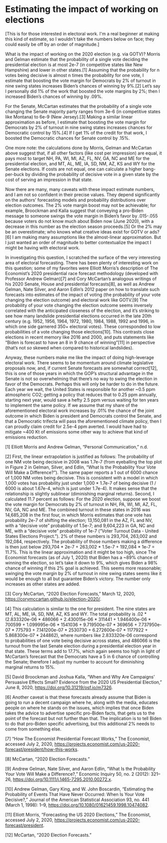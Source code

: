 # Estimating the impact of working on elections


[This is for those interested in electoral work. I'm a real beginner at making this kind of estimate, so I wouldn't take the numbers below on face; they could easily be off by an order of magnitude.]


What is the impact of working on the 2020 election (e.g. via GOTV)? Morris and Gelman estimate that the probability of a single vote deciding the presidential election is at most 2e-7 (in competitive states like New Hampshire) and lower in other states.[1] Assuming that the probability for n votes being decisive is almost n times the probability for one vote, I estimate that boosting the vote margin for Democrats by 2% of turnout in nine swing states increases Biden’s chances of winning by 9%.[2] Let’s say I personally did 1% of the work that boosted the vote margins by 2%; then I increased Biden’s chances of winning by .09%.


For the Senate, McCartan estimates that the probability of a single vote changing the Senate majority party ranges from 3e-6 (in competitive states like Montana) to 6e-9 (New Jersey).[3] Making a similar linear approximation as before, I estimate that boosting the vote margin for Democrats by 2% of turnout in nine swing states increases chances for Democratic control by 15%.[4] If I get 1% of the credit for that work, I boosted the Democratic chances for Senate control by .15%.


One more note: the calculations done by Morris, Gelman and McCartan above suggest that, if all other factors (like cost per impression) are equal, it pays most to target NH, PA, WI, MI, AZ, FL, NV, GA, NC and ME for the presidential election, and MT, AL, ME, IA, SD, NM, AZ, KS and WY for the Senate elections. If costs are not equal, one can calculate a higher bang-per-buck by dividing the probability of decisive vote in a given state by the cost of serving an impression in that state.


Now there are many, many caveats with these impact estimate numbers, and I am not so confident in their precise values. They depend significantly on the authors’ forecasting models and probability distributions over election outcomes. The 2% vote margin boost may not be achievable; for example, Broockman and Kalla suggest that conveying a pro-Biden message to someone swings the vote margin in Biden’s favor by .015-.055 because voters do not know much about Biden now (June 2020), with a decrease in this number as the election season proceeds.[5] Or the 2% may be an overestimate; who knows what creative ideas exist for GOTV or ads?[6] I am making many assumptions like the almost-linear approximation. But I just wanted an order of magnitude to better contextualize the impact I might be having with electoral work.


In investigating this question, I scratched the surface of the very interesting area of electoral forecasting. There has been plenty of interesting work on this question; some of my favorites were Elliott Morris’s description of The Economist’s 2020 presidential race forecast methodology (developed with Professor Andrew Gelman)[7] and Cory McCartan’s analogous writings of his 2020 Senate, House and presidential forecasts[8], as well as Andrew Gelman, Nate Silver, and Aaron Edlin’s 2012 paper on how to translate such forecasts into estimates of the impact of voting (the probability of your vote changing the election outcome) and electoral work like GOTV.[9] The probability of your vote changing the election outcome seems inversely correlated with the anticipated closeness of the election, and it’s striking to see how many landslide presidential elections occurred in the late 20th century (e.g. 1952, 1956, 1964, 1972, 1980, 1984, 1988, 1992 and 1996, in which one side garnered 350+ electoral votes). These corresponded to low probabilities of a vote changing those elections[10]. This contrasts close elections in recent memory like 2016 and 2000, and puts statements like “Biden is forecast to have an 8 in 9 chance of winning”[11] in perspective (that’s not *so* skewed when compared to historical landslides).


Anyway, these numbers make me like the impact of doing high-leverage electoral work. There seems to be momentum around climate legislative proposals now, and, if current Senate forecasts are somewhat correct[12], this is one of those years in which the GOP’s structural advantage in the Senate is not so overwhelming that there’s no way to swing the election in favor of the Democrats. Perhaps this will only be harder to do in the future. Each year we wait, the United States is responsible for another ~0.5 ppm atmospheric CO2; getting a policy that reduces that to 0.25 ppm annually, starting next year, would save a hefty 2.5 ppm versus waiting for ten years to implement the same policy. If we assume that my share of the aforementioned electoral work increases by .01% the chance of the joint outcome in which Biden is president and Democrats control the Senate, and that a Democratic trifecta will pass the aforementioned climate policy, then I can proudly claim credit for 2.5e-4 ppm averted. I would have had to mitigate ~400 Kt of emissions some other way to achieve that kind of emissions reduction.

[1] Elliott Morris and Andrew Gelman, “Personal Communication,” n.d.

[2] First, the linear extrapolation is justified as follows: The probability of one NM vote being decisive in 2008 was 1.7e-7 (from eyeballing the top plot in Figure 2 in Gelman, Silver, and Edlin, “What Is the Probability Your Vote Will Make a Difference?”). The same paper reports a 1 out of 6000 chance of 1,000 NM votes being decisive. This is consistent with a model in which 1,000 votes has probability just under 1,000 * 1.7e-7 of being decisive (1 / 6000 is about 1.67e-4, which is just under 1.7e-4). It makes sense that the relationship is slightly sublinear (diminishing marginal returns). Second, I calculated 11.7 percent as follows: For the 2020 election, suppose we boost the vote margin for Democrats by 2% of turnout in NH, PA, WI, MI, AZ, FL, NV, GA, NC and ME. The combined turnout in these states in 2016 was 14,685,208 in the first four, in which Morris estimates that one vote has probability 2e-7 of shifting the election; 13,150,081 in the AZ, FL and NV, with a “decisive vote” probability of 1.5e-7; and 9,604,223 in GA, NC and ME, with a “decisive vote” probability of 1e-7 (“Voter Turnout Data - United States Elections Project.”). 2% of these numbers is 293,704, 263,002 and 192,084, respectively. The probability of those numbers making a difference is then just below 293,704 * 2e-7 + 263,002 * 1.5e-7 + 192,084 * 1e-7 = 11.7%. This is the linear approximation and it might be too high, since The Economist forecasts (as of July 1, 2020) that Biden has a ~89% chance of winning the election, so let’s take it down to 9%, which gives Biden a 98% chance of winning if this 2% goal is achieved. This seems more reasonable; swinging the vote margin by 2% of turnout in nine swing states seems like it would be enough to all but guarantee Biden’s victory. The number only increases as other states are added.

[3] Cory McCartan, “2020 Election Forecasts,” March 12, 2020, https://corymccartan.github.io/election-2020/.

[4] This calculation is similar to the one for president. The nine states are MT, AL, ME, IA, SD, NM, AZ, KS and WY. The total probability is .02 * (2.833320e-06 * 486066 + 2.430015e-06 * 311441 + 1.946400e-06 * 700599 + 1.099995e-06 * 1541036 + 9.719500e-07 * 369656 + 7.737950e-07 * 775793 + 7.141200e-07 * 2530730 + 6.272600e-07 * 1177922 + 5.868300e-07 * 244862), where numbers like 2.833320e-06 correspond to probabilities of one vote being decisive across states, and 486066 is the turnout from the last Senate election during a presidential election year in that state. These terms add to 17.7%, which again seems too high in light of McCartan’s forecast that the Democrats have a 5 in 6 chance of controlling the Senate; therefore I adjust my number to account for diminishing marginal returns to 15%.

[5] David Broockman and Joshua Kalla, “When and Why Are Campaigns’ Persuasive Effects Small? Evidence from the 2020 US Presidential Election,” June 8, 2020, https://doi.org/10.31219/osf.io/m7326.

[6] Another caveat is that these forecasts already assume that Biden is going to run a decent campaign where he, along with the media, educates people on where he stands on the issues, which implies that once Biden takes the advice to advertise specific pro-Biden facts, that gets us to the point of the forecast but not further than that. The implication is to tell Biden to do that pro-Biden specific advertising, but this additional 2% needs to come from something else.

[7] “How The Economist Presidential Forecast Works,” The Economist, accessed July 2, 2020, https://projects.economist.com/us-2020-forecast/president/how-this-works.

[8] McCartan, “2020 Election Forecasts.”

[9] Andrew Gelman, Nate Silver, and Aaron Edlin, “What Is the Probability Your Vote Will Make a Difference?,” Economic Inquiry 50, no. 2 (2012): 321–26, https://doi.org/10.1111/j.1465-7295.2010.00272.x.

[10] Andrew Gelman, Gary King, and W. John Boscardin, “Estimating the Probability of Events That Have Never Occurred: When Is Your Vote Decisive?,” Journal of the American Statistical Association 93, no. 441 (March 1, 1998): 1–9, https://doi.org/10.1080/01621459.1998.10474082.

[11] Elliott Morris, “Forecasting the US 2020 Elections,” The Economist, accessed July 2, 2020, https://projects.economist.com/us-2020-forecast/president.

[12] McCartan, “2020 Election Forecasts.”
